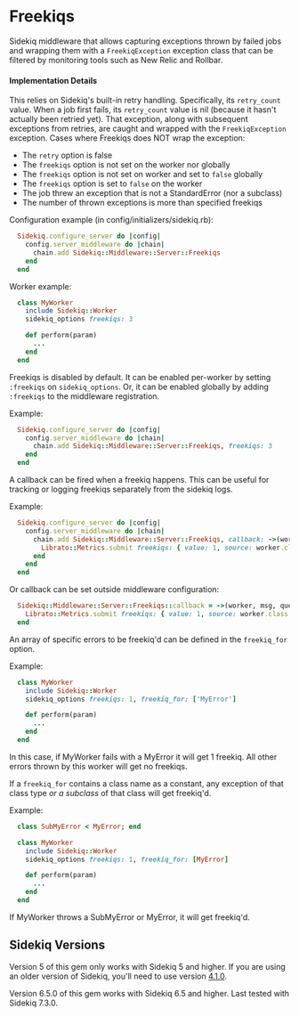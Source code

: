 # Freekiqs

Sidekiq middleware that allows capturing exceptions thrown
by failed jobs and wrapping them with a `FreekiqException` exception class
that can be filtered by monitoring tools such as New Relic and
Rollbar.

#### Implementation Details

This relies on Sidekiq's built-in retry handling. Specifically, its
`retry_count` value. When a job first fails, its `retry_count` value
is nil (because it hasn't actually been retried yet). That exception,
along with subsequent exceptions from retries, are caught and wrapped
with the `FreekiqException` exception.
Cases where Freekiqs does NOT wrap the exception:
 - The `retry` option is false
 - The `freekiqs` option is not set on the worker nor globally
 - The `freekiqs` option is not set on worker and set to `false` globally
 - The `freekiqs` option is set to `false` on the worker
 - The job threw an exception that is not a StandardError (nor a subclass)
 - The number of thrown exceptions is more than specified freekiqs

Configuration example (in config/initializers/sidekiq.rb):
``` ruby
  Sidekiq.configure_server do |config|
    config.server_middleware do |chain|
      chain.add Sidekiq::Middleware::Server::Freekiqs
    end
  end
```

Worker example:
``` ruby
  class MyWorker
    include Sidekiq::Worker
    sidekiq_options freekiqs: 3

    def perform(param)
      ...
    end
  end
```

Freekiqs is disabled by default. It can be enabled per-worker
by setting `:freekiqs` on `sidekiq_options`. Or, it can be
enabled globally by adding `:freekiqs` to the middleware
registration.

Example:
``` ruby
  Sidekiq.configure_server do |config|
    config.server_middleware do |chain|
      chain.add Sidekiq::Middleware::Server::Freekiqs, freekiqs: 3
    end
  end
```

A callback can be fired when a freekiq happens.
This can be useful for tracking or logging freekiqs separately from the sidekiq logs.

Example:
``` ruby
  Sidekiq.configure_server do |config|
    config.server_middleware do |chain|
      chain.add Sidekiq::Middleware::Server::Freekiqs, callback: ->(worker, msg, queue) do
        Librato::Metrics.submit freekiqs: { value: 1, source: worker.class.name }
      end
    end
  end
```

Or callback can be set outside middleware configuration:
``` ruby
  Sidekiq::Middleware::Server::Freekiqs::callback = ->(worker, msg, queue) do
    Librato::Metrics.submit freekiqs: { value: 1, source: worker.class.name }
  end
```

An array of specific errors to be freekiq'd can be defined in the `freekiq_for` option.

Example:
``` ruby
  class MyWorker
    include Sidekiq::Worker
    sidekiq_options freekiqs: 1, freekiq_for: ['MyError']

    def perform(param)
      ...
    end
  end
```
In this case, if MyWorker fails with a MyError it will get 1 freekiq.
All other errors thrown by this worker will get no freekiqs.


If a `freekiq_for` contains a class name as a constant, any exception of that class
type *or a subclass* of that class will get freekiq'd.

Example:
``` ruby
  class SubMyError < MyError; end

  class MyWorker
    include Sidekiq::Worker
    sidekiq_options freekiqs: 1, freekiq_for: [MyError]

    def perform(param)
      ...
    end
  end
```
If MyWorker throws a SubMyError or MyError, it will get freekiq'd.

## Sidekiq Versions

Version 5 of this gem only works with Sidekiq 5 and higher. If you are using
an older version of Sidekiq, you'll need to use version [4.1.0](https://github.com/BookBub/freekiqs/tree/v4.1.0).

Version 6.5.0 of this gem works with Sidekiq 6.5 and higher. Last tested with Sidekiq 7.3.0.
